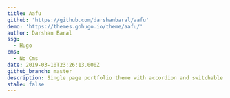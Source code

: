 ```yaml
---
title: Aafu
github: 'https://github.com/darshanbaral/aafu'
demo: 'https://themes.gohugo.io/theme/aafu/'
author: Darshan Baral
ssg:
  - Hugo
cms:
  - No Cms
date: 2019-03-10T23:26:13.000Z
github_branch: master
description: Single page portfolio theme with accordion and switchable dark/light theme
stale: false
---
```

